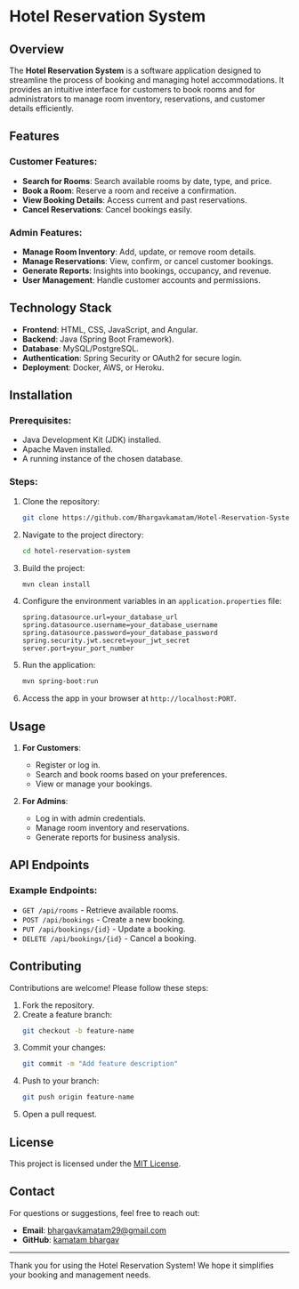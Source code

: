 # Hotel Reservation System

## Overview
The **Hotel Reservation System** is a software application designed to streamline the process of booking and managing hotel accommodations. It provides an intuitive interface for customers to book rooms and for administrators to manage room inventory, reservations, and customer details efficiently.

## Features
### Customer Features:
- **Search for Rooms**: Search available rooms by date, type, and price.
- **Book a Room**: Reserve a room and receive a confirmation.
- **View Booking Details**: Access current and past reservations.
- **Cancel Reservations**: Cancel bookings easily.

### Admin Features:
- **Manage Room Inventory**: Add, update, or remove room details.
- **Manage Reservations**: View, confirm, or cancel customer bookings.
- **Generate Reports**: Insights into bookings, occupancy, and revenue.
- **User Management**: Handle customer accounts and permissions.

## Technology Stack
- **Frontend**: HTML, CSS, JavaScript, and Angular.
- **Backend**: Java (Spring Boot Framework).
- **Database**: MySQL/PostgreSQL.
- **Authentication**: Spring Security or OAuth2 for secure login.
- **Deployment**: Docker, AWS, or Heroku.

## Installation
### Prerequisites:
- Java Development Kit (JDK) installed.
- Apache Maven installed.
- A running instance of the chosen database.

### Steps:
1. Clone the repository:
   ```bash
   git clone https://github.com/Bhargavkamatam/Hotel-Reservation-System-app.git
   ```

2. Navigate to the project directory:
   ```bash
   cd hotel-reservation-system
   ```

3. Build the project:
   ```bash
   mvn clean install
   ```

4. Configure the environment variables in an `application.properties` file:
   ```properties
   spring.datasource.url=your_database_url
   spring.datasource.username=your_database_username
   spring.datasource.password=your_database_password
   spring.security.jwt.secret=your_jwt_secret
   server.port=your_port_number
   ```

5. Run the application:
   ```bash
   mvn spring-boot:run
   ```

6. Access the app in your browser at `http://localhost:PORT`.

## Usage
1. **For Customers**:
   - Register or log in.
   - Search and book rooms based on your preferences.
   - View or manage your bookings.

2. **For Admins**:
   - Log in with admin credentials.
   - Manage room inventory and reservations.
   - Generate reports for business analysis.

## API Endpoints
### Example Endpoints:
- `GET /api/rooms` - Retrieve available rooms.
- `POST /api/bookings` - Create a new booking.
- `PUT /api/bookings/{id}` - Update a booking.
- `DELETE /api/bookings/{id}` - Cancel a booking.

## Contributing
Contributions are welcome! Please follow these steps:
1. Fork the repository.
2. Create a feature branch:
   ```bash
   git checkout -b feature-name
   ```
3. Commit your changes:
   ```bash
   git commit -m "Add feature description"
   ```
4. Push to your branch:
   ```bash
   git push origin feature-name
   ```
5. Open a pull request.

## License
This project is licensed under the [MIT License](LICENSE).

## Contact
For questions or suggestions, feel free to reach out:
- **Email**: bhargavkamatam29@gmail.com
- **GitHub**: [kamatam bhargav](https://github.com/Bhargavkamatam)

---

Thank you for using the Hotel Reservation System! We hope it simplifies your booking and management needs.

